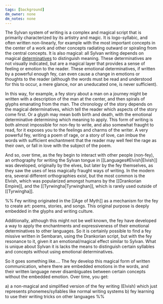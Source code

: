 ```yaml
---
tags: [background]
dm_owner: none
dm_notes: none
---
```


The Sylvan system of writing is a complex and magical script that is primarily characterized by its artistry and magic. It is logo-syllabic, and often written non-linearly, for example with the most important concepts in the center of a work and other concepts radiating outward or spiraling from the central concepts. It is also magical: all Sylvan writing depends on magical [determinatives](https://en.wikipedia.org/wiki/Determinative) to distinguish meaning. These determinatives are not visually indicated, but are a magical layer that provides a sense of feeling or emotion to the reader.  These emotional determinatives, if written by a powerful enough fey, can even cause a change in emotions or thoughts to the reader (although the words must be read and understood for this to occur, a mere glance, nor an uneducated one, is never sufficient).

In this way, for example, a fey story about a man on a journey might be written with a description of the man at the center, and then spirals of glyphs emanating from the man. The chronology of the story depends on the magical determinatives, which tell the reader which aspects of the story come first. Or a glyph may mean both birth and death, with the emotional determinative determining which meaning to apply. This form of writing is both almost impossible for non-fey to write, and also somewhat fraught to read, for it exposes you to the feelings and charms of the writer. A very powerful fey, writing a poem of rage, or a story of love, can imbue the words with sufficient enchantment that the reader may well feel the rage as their own, or fall in love with the subject of the poem. 

And so, over time, as the fey begin to interact with other people (non-fey), an orthography for writing the Sylvan tongue in [[Languages#Elvish|Elvish]] was developed, originally by the elves, but later by the fey themselves, as they saw the uses of less magically fraught ways of writing. In the modern era, several different orthographies exist, but the most common is the Elvish, which was popularized amongst humans by the [[Drankorian Empire]], and the [[Tyrwingha|Tyrwinghan]], which is rarely used outside of [[Tyrwingha]].

%% 
Fey writing originated in the [[Age of Myth]] as a mechanism for the fey to create art: poems, stories, and songs. This original purpose is deeply embedded in the glyphs and writing culture. 

Additionally, although this might not be well known, the fey have developed a way to apply the enchantments and expressiveness of their emotional determinatives to other languages. So it is certainly possible to find a fey missive written in Sembaran, using the Drankorian script, but with the fey resonance to it, given it an emotional/magical effect similar to Sylvan. What is unique about Sylvan it is lacks the means to distinguish certain syllables and concepts without using emotional determinatives.

 So it goes something like.... The fey develop this magical form of written communication, where there are embedded emotions in the words, and their written language never disambiguates between certain concepts without the embedded emotion. Over time, you get: 
 
 a) a non-magical and simplified version of the fey writing (Elvish) which just represents phonemes/syllables like normal writing systems 
 b) fey learning to use their writing tricks on other languages
%%